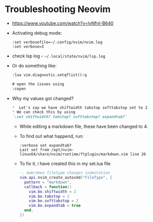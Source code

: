 # Troubleshooting Neovim

* <https://www.youtube.com/watch?v=lyNfnI-B640>
* Activating debug mode:

  ```vim
  :set verbosefile=~/.config/nvim/nvim.log
  :set verbose=3
  ```

* check lsp log - `~/.local/state/nvim/lsp.log`
* Or do something like:

  ```txt
  :lua vim.diagnostic.setqflist():q

  # open the issues using
  :copen

  ```

* Why my values got changed?

  ```markdown
  *  Let's say we have shiftwidth tabstop softtabstop set to 2
  * We can check this by using
  `:set shiftwidth? tabstop? softtabstop? expandtab?`
  ```

  * While editing a markdown file, these have been changed to 4.
  * To find out what happend, run:

    ```vim
    :verbose set expandtab?
    Last set from /opt/nvim-linux64/share/nvim/runtime/ftplugin/markdown.vim line 26
    ```

  * To fix it, i have created this in my set.lua file

    ```lua
    -- makrdown filetype changes indentation
    vim.api.nvim_create_autocmd("FileType", {
      pattern = "markdown",
      callback = function()
        vim.bo.shiftwidth = 2
        vim.bo.tabstop = 2
        vim.bo.softtabstop = 2
        vim.bo.expandtab = true
      end,
    })
    ```
